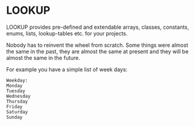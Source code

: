 # LOOKUP
LOOKUP provides pre-defined and extendable arrays, classes, constants, enums, lists, lookup-tables etc. for your projects.

Nobody has to reinvent the wheel from scratch. Some things were almost the same in the past, they are almost the same at present and they will be almost the same in the future.

For example you have a simple list of week days:
~~~
Weekday:
Monday
Tuesday
Wednesday
Thursday
Friday
Saturday
Sunday
~~~
